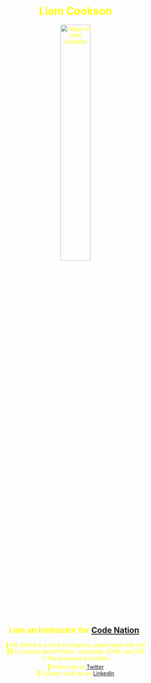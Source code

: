 <span style="color:yellow">
<div align="center">
<h1>Liam Cookson</h1>

<img src="https://wearecodenation.com/app/uploads/2020/02/Headshots-15-980x980.jpg" width="40%" alt="image of Liam Cookson">

<h2>I am an instructor for <a href="https://wearecodenation.com">Code Nation</a>.</h2>
  👷 My GitHub is a work in progress, please bear with me!<br>
  🙋‍♂️ I currently teach Python, Javascript, HTML and CSS<br>
  🏷 My pronouns are he/him<br>
  🐥 Follow me on <a href="https://twitter.com/liamanthology">Twitter</a><br>
  💼 Connect with me on <a href="https://www.linkedin.com/in/liamanthology">LinkedIn</a><br>
  </div>                        
</span>
<!--
**lacookson1/lacookson1** is a ✨ _special_ ✨ repository because its `README.md` (this file) appears on your GitHub profile.

Here are some ideas to get you started:

- 🔭 I’m currently working on ...
- 🌱 I’m currently learning ...
- 👯 I’m looking to collaborate on ...
- 🤔 I’m looking for help with ...
- 💬 Ask me about ...
- 📫 How to reach me: ...
- 😄 Pronouns: ...
- ⚡ Fun fact: ...
-->
